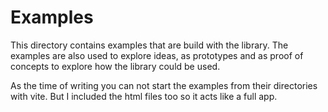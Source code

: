 # Examples

This directory contains examples that are build with the library. The examples are also used to explore ideas, as prototypes and as proof of concepts to explore how the library could be used.

As the time of writing you can not start the examples from their directories with vite. But I included the html files too so it acts like a full app.
